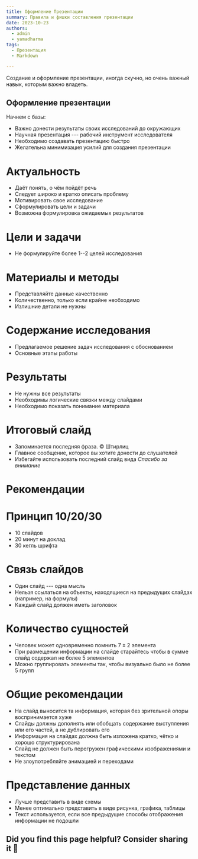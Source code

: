 ```yaml
---
title: Оформление Презентации
summary: Правила и фишки составления презентации
date: 2023-10-23
authors:
  - admin
  - yamadharma
tags:
  - Презентация
  - Markdown

---
```


Создание и оформление презентации, иногда скучно, но очень важный навык, которым важно владеть.

## Оформление презентации

Начнем с базы:

- Важно донести результаты своих исследований до окружающих
- Научная презентация --- рабочий инструмент исследователя
- Необходимо создавать презентацию быстро
- Желательна минимизация усилий для создания презентации

# Актуальность

- Даёт понять, о чём пойдёт речь
- Следует широко и кратко описать проблему
- Мотивировать свое исследование
- Сформулировать цели и задачи
- Возможна формулировка ожидаемых результатов

# Цели и задачи

- Не формулируйте более 1--2 целей исследования

# Материалы и методы

- Представляйте данные качественно
- Количественно, только если крайне необходимо
- Излишние детали не нужны

# Содержание исследования

- Предлагаемое решение задач исследования с обоснованием
- Основные этапы работы

# Результаты

- Не нужны все результаты
- Необходимы логические связки между слайдами
- Необходимо показать понимание материала

# Итоговый слайд

- Запоминается последняя фраза. © Штирлиц
- Главное сообщение, которое вы хотите донести до слушателей
- Избегайте использовать последний слайд вида *Спасибо за внимание*

# Рекомендации

# Принцип 10/20/30

  - 10 слайдов
  - 20 минут на доклад
  - 30 кегль шрифта

# Связь слайдов
- Один слайд --- одна мысль
- Нельзя ссылаться на объекты, находящиеся на предыдущих слайдах (например, на формулы)
- Каждый слайд должен иметь заголовок

# Количество сущностей
- Человек может одновременно помнить $7 \pm 2$ элемента
- При размещении информации на слайде старайтесь чтобы в сумме слайд содержал не более 5 элементов
- Можно группировать элементы так, чтобы визуально было не более 5 групп

# Общие рекомендации

- На слайд выносится та информация, которая без зрительной опоры воспринимается хуже
- Слайды должны дополнять или обобщать содержание выступления или его частей, а не дублировать его
- Информация на слайдах должна быть изложена кратко, чётко и хорошо структурирована
- Слайд не должен быть перегружен графическими изображениями и текстом
- Не злоупотребляйте анимацией и переходами

# Представление данных

- Лучше представить в виде схемы
- Менее оптимально представить в виде рисунка, графика, таблицы
- Текст используется, если все предыдущие способы отображения информации не подошли


## Did you find this page helpful? Consider sharing it 🙌
